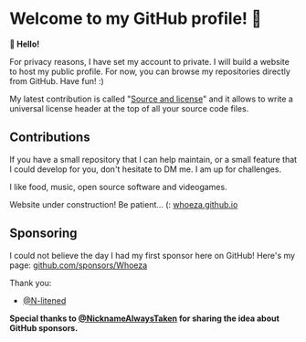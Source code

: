 # Welcome to my GitHub profile! :eyes:

**👋 Hello!**

For privacy reasons, I have set my account to private. I will build a website to host my public profile. For now, you can browse my repositories directly from GitHub. Have fun! :)

My latest contribution is called "[Source and license](https://github.com/Whoeza/source_and_license)" and it allows to write a universal license header at the top of all your source code files.

## Contributions
If you have a small repository that I can help maintain, or a small feature that I could develop for you, don't hesitate to DM me. I am up for challenges.

I like food, music, open source software and videogames.

Website under construction! Be patient... (: [whoeza.github.io](https://whoeza.github.io)

## Sponsoring
I could not believe the day I had my first sponsor here on GitHub! Here's my page: [github.com/sponsors/Whoeza](https://github.com/sponsors/Whoeza/)

Thank you:
- [@N-litened](https://github.com/N-litened)

**Special thanks to [@NicknameAlwaysTaken](https://github.com/NicknameAlwaystaken) for sharing the idea about GitHub sponsors.**
